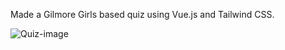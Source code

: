 Made a Gilmore Girls based quiz using Vue.js and Tailwind CSS.

![Quiz-image](https://user-images.githubusercontent.com/69745012/210903226-2d590dc7-4475-4c40-85a6-861110de2b71.PNG)
